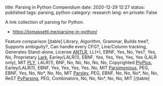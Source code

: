 title: Parsing in Python Compendium
date: 2020-12-29 12:27
status: published
tags: parsing, python
category: research
lang: en
private: False

A link collection of parsing for Python.

* https://tomassetti.me/parsing-in-python/

Feature comparison
[jtable]
Library, Algorithm, Grammar, Builds tree?, Supports ambiguity?, Can handle every CFG?, Line/Column tracking, Generates Stand-alone, License
[ANTLR](https://www.antlr.org/), LL(\*), EBNF, Yes, No, Yes?, Yes, No, Proprietary
[Lark](https://github.com/lark-parser/lark), Earley/LALR(1), EBNF, Yes, Yes, Yes, Yes, Yes (LALR only), MIT
[PLY](http://www.dabeaz.com/ply/), LALR(1), BNF, No, No, No, No, No, Copyrighted
[PlyPlus](https://github.com/erezsh/plyplus), Earley/LALR(1), EBNF, Yes, Yes, Yes, Yes, No, MIT
[Parsimonious](https://github.com/erikrose/parsimonious), PEG, EBNF, Yes, No, No\*, No, No, MIT
[Parsley](https://github.com/pyga/parsley), PEG, EBNF, No, No, No\*, No, No, ReST
[PyParsing](https://github.com/pyparsing/pyparsing/), PEG, Combinators, No, No, No\*, No, No, MIT
[/jtable]
